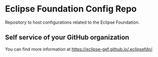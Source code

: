 # Eclipse Foundation Config Repo

Repository to host configurations related to the Eclipse Foundation.

## Self service of your GitHub organization

You can find more information at <https://eclipse-gef.github.io/.eclipsefdn/>.
